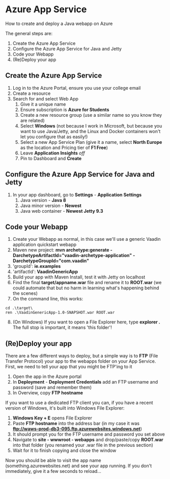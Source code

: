 # Azure App Service
How to create and deploy a Java webapp on Azure

The general steps are:
1. Create the Azure App Service
2. Configure the Azure App Service for Java and Jetty
3. Code your Webapp
4. (Re)Deploy your app 

## Create the Azure App Service
1. Log in to the Azure Portal, ensure you use your college email
2. Create a resource
3. Search for and select Web App
    1. Give it a unique name 
    2. Ensure subscription is **Azure for Students**
    3. Create a new resource group (use a similar name so you know they are related)
    4. Select **Windows** (not because I work in Microsoft, but because you want to use Java/Jetty, and the Linux and Docker containers won't let you configure that as easily!)
    5. Select a new App Service Plan (give it a name, select **North Europe** as the location and Pricing tier of **F1 Free**)
    6. Leave **Application Insights** *off*
    7. Pin to Dashboard and **Create**

## Configure the Azure App Service for Java and Jetty
1. In your app dashboard, go to **Settings** - **Application Settings**
    1. Java version - **Java 8** 
    2. Java minor version - **Newest** 
    3. Java web container - **Newest Jetty 9.3** 

## Code your Webapp
1. Create your Webapp as normal, in this case we'll use a generic Vaadin application quickstart webapp
2. Maven new project: **mvn archetype:generate -DarchetypeArtifactId="vaadin-archetype-application" -DarchetypeGroupId="com.vaadin"**
3. 'groupId': **ie.examples**
4. 'artifactId': **VaadinGenericApp**
5. Build your app with Maven Install, test it with Jetty on localhost
6. Find the final **target/appname.war** file and rename it to **ROOT.war** (we could automate that but no harm in learning what's happening behind the scenes)
7. On the command line, this works:
```
cd .\target\
ren .\VaadinGenericApp-1.0-SNAPSHOT.war ROOT.war
```
8. (On Windows) If you want to open a File Explorer here, type **explorer .** The full stop is important, it means 'this folder'! 

## (Re)Deploy your app 
There are a few different ways to deploy, but a simple way is to **FTP** (File Transfer Protocol) your app to the webapps folder on your App Service.
First, we need to tell your app that you might be FTP'ing to it
1. Open the app in the Azure portal
2. In **Deployment** - **Deployment Credentials** add an FTP username and password (save and remember them)
3. In Overview, copy **FTP hostname** 

If you want to use a dedicated FTP client you can, if you have a recent version of Windows, it's built into Windows File Explorer:
1. **Windows Key + E** opens File Explorer
2.  Paste **FTP hostname** into the address bar (in my case it was **ftp://waws-prod-db3-095.ftp.azurewebsites.windows.net**)
3.  It should prompt you for the FTP username and password you set above
4.  Navigate to **site - wwwroot - webapps** and drop/paste/copy **ROOT.war** into that folder (you renamed your .war file in the previous section)
5.  Wait for it to finish copying and close the window

Now you should be able to visit the app name (something.azurewebsites.net) and see your app running. If you don't immediately, give it a few seconds to reload...
